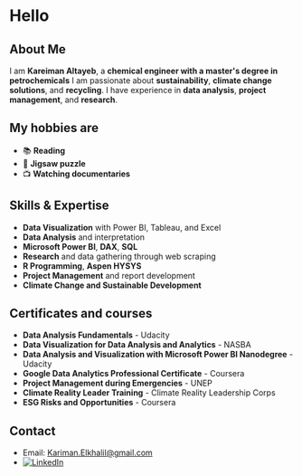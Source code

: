 # Hello

## About Me

I am **Kareiman Altayeb**, a **chemical engineer with a master's degree in petrochemicals**
I am passionate about **sustainability**, **climate change solutions**, and **recycling**.
I have experience in **data analysis**, **project management**, and **research**.

## My hobbies are

- 📚 **Reading**
- 🧩 **Jigsaw puzzle**
- 📺 **Watching documentaries**

## Skills & Expertise

- **Data Visualization** with Power BI, Tableau, and Excel
- **Data Analysis** and interpretation
- **Microsoft Power BI**, **DAX**, **SQL**
- **Research** and data gathering through web scraping
- **R Programming**, **Aspen HYSYS**
- **Project Management** and report development
- **Climate Change and Sustainable Development**

## Certificates and courses

- **Data Analysis Fundamentals** - Udacity
- **Data Visualization for Data Analysis and Analytics** - NASBA
- **Data Analysis and Visualization with Microsoft Power BI Nanodegree** - Udacity
- **Google Data Analytics Professional Certificate** - Coursera
- **Project Management during Emergencies** - UNEP
- **Climate Reality Leader Training** - Climate Reality Leadership Corps
- **ESG Risks and Opportunities** - Coursera

## Contact

- Email: [Kariman.Elkhalil@gmail.com](mailto:Kariman.Elkhalil@gmail.com)
- [![LinkedIn](https://img.shields.io/badge/LinkedIn-Profile-blue)](https://www.linkedin.com/in/kareiman-altayeb)
